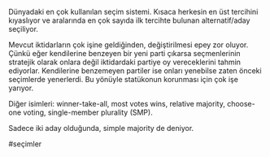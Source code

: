 Dünyadaki en çok kullanılan seçim sistemi. Kısaca herkesin en üst tercihini kıyaslıyor ve aralarında en çok sayıda ilk tercihte bulunan alternatif/aday seçiliyor.

Mevcut iktidarların çok işine geldiğinden, değiştirilmesi epey zor oluyor. Çünkü eğer kendilerine benzeyen bir yeni parti çıkarsa seçmenlerinin stratejik olarak onlara değil iktidardaki partiye oy vereceklerini tahmin ediyorlar. Kendilerine benzemeyen partiler ise onları yenebilse zaten önceki seçimlerde yenerlerdi. Bu yönüyle statükonun korunması için çok işe yarıyor.

Diğer isimleri: winner-take-all, most votes wins, relative majority, choose-one voting, single-member plurality (SMP).

Sadece iki aday olduğunda, simple majority de deniyor.


#seçimler 
